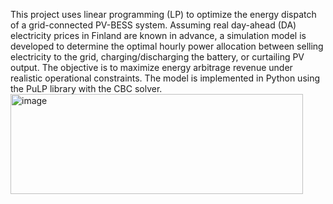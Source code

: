 This project uses linear programming (LP) to optimize the energy dispatch of a grid-connected PV-BESS system. Assuming real day-ahead (DA) electricity prices in Finland are known in advance, a simulation model is developed to determine the optimal hourly power allocation between selling electricity to the grid, charging/discharging the battery, or curtailing PV output. The objective is to maximize energy arbitrage revenue under realistic operational constraints. The model is implemented in Python using the PuLP library with the CBC solver.<img width="468" height="160" alt="image" src="https://github.com/user-attachments/assets/c64dc98d-7a7c-465d-97f8-2774273fb7a3" />
